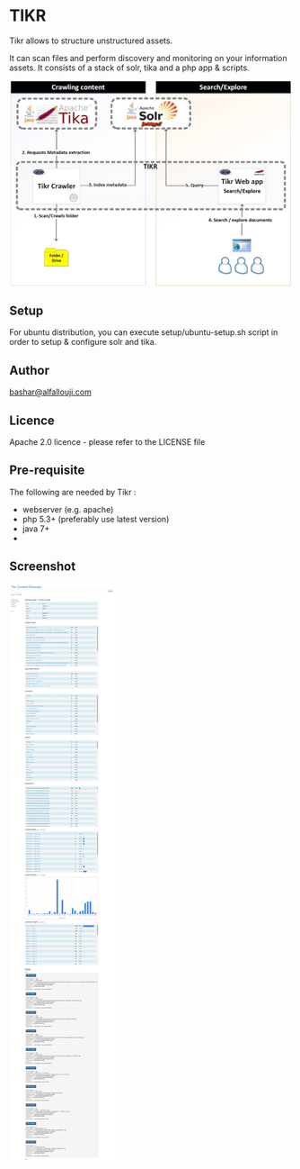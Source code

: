 # TIKR

Tikr allows to structure unstructured assets.

It can scan files and perform discovery and monitoring on your information assets. It consists of a stack of solr, tika and a php app & scripts.

![Alt text](https://github.com/alfallouji/SCREENS/blob/master/Tikr/overview.jpg "Overview of Tikr")


## Setup

For ubuntu distribution, you can execute setup/ubuntu-setup.sh script in order to setup & configure solr and tika.

## Author

bashar@alfallouji.com

## Licence

Apache 2.0 licence - please refer to the LICENSE file

## Pre-requisite

The following are needed by Tikr :

- webserver (e.g. apache)
- php 5.3+ (preferably use latest version)
- java 7+
- 

## Screenshot

![Alt text](https://github.com/alfallouji/SCREENS/blob/master/Tikr/screenshot.full.jpg "Full screenshot")


